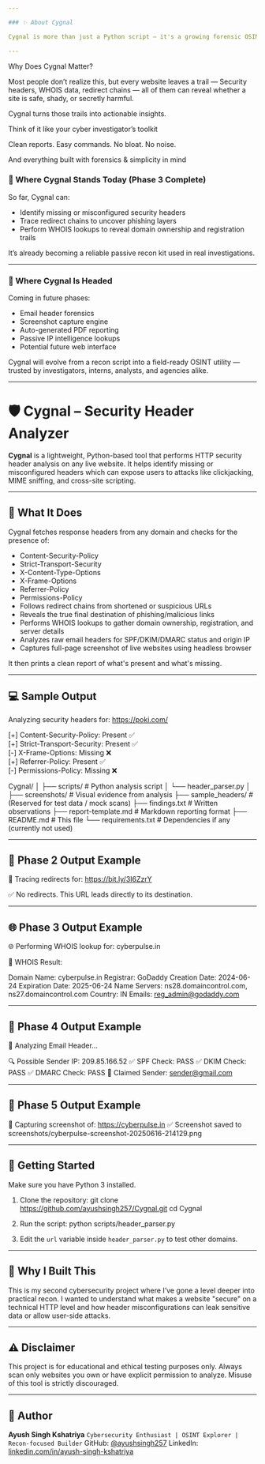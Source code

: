 ```yaml
---

### ✨ About Cygnal

Cygnal is more than just a Python script — it's a growing forensic OSINT toolkit built to mimic how real-world investigators assess digital threats. Whether you're a student, ethical hacker, or analyst, Cygnal helps extract valuable intelligence from public domains — fast, clean, and ethically.

---
```

Why Does Cygnal Matter?

Most people don’t realize this, but every website leaves a trail —
Security headers, WHOIS data, redirect chains — all of them can reveal whether a site is safe, shady, or secretly harmful.

Cygnal turns those trails into actionable insights.

Think of it like your cyber investigator’s toolkit

Clean reports. Easy commands. No bloat. No noise.

And everything built with forensics & simplicity in mind

### 📍 Where Cygnal Stands Today (Phase 3 Complete)

So far, Cygnal can:
- Identify missing or misconfigured security headers
- Trace redirect chains to uncover phishing layers
- Perform WHOIS lookups to reveal domain ownership and registration trails

It’s already becoming a reliable passive recon kit used in real investigations.

---

### 🚀 Where Cygnal Is Headed

Coming in future phases:
- Email header forensics
- Screenshot capture engine
- Auto-generated PDF reporting
- Passive IP intelligence lookups
- Potential future web interface

Cygnal will evolve from a recon script into a field-ready OSINT utility — trusted by investigators, interns, analysts, and agencies alike.

---


# 🛡️ Cygnal – Security Header Analyzer

**Cygnal** is a lightweight, Python-based tool that performs HTTP security header analysis on any live website. It helps identify missing or misconfigured headers which can expose users to attacks like clickjacking, MIME sniffing, and cross-site scripting.

---

## 🔧 What It Does

Cygnal fetches response headers from any domain and checks for the presence of:

- Content-Security-Policy
- Strict-Transport-Security
- X-Content-Type-Options
- X-Frame-Options
- Referrer-Policy
- Permissions-Policy
- Follows redirect chains from shortened or suspicious URLs
- Reveals the true final destination of phishing/malicious links
- Performs WHOIS lookups to gather domain ownership, registration, and server details
- Analyzes raw email headers for SPF/DKIM/DMARC status and origin IP
- Captures full-page screenshot of live websites using headless browser





It then prints a clean report of what's present and what's missing.

---

## 💻 Sample Output

Analyzing security headers for: https://poki.com/

[+] Content-Security-Policy: Present ✅  
[+] Strict-Transport-Security: Present ✅  
[-] X-Frame-Options: Missing ❌  
[+] Referrer-Policy: Present ✅  
[-] Permissions-Policy: Missing ❌

Cygnal/
│
├── scripts/               # Python analysis script
│   └── header_parser.py
│
├── screenshots/           # Visual evidence from analysis
├── sample_headers/        # (Reserved for test data / mock scans)
├── findings.txt           # Written observations
├── report-template.md     # Markdown reporting format
├── README.md              # This file
└── requirements.txt       # Dependencies if any (currently not used)


---

## 🔗 Phase 2 Output Example

🔗 Tracing redirects for: https://bit.ly/3I6ZzrY

✅ No redirects. This URL leads directly to its destination.

---

## 🌐 Phase 3 Output Example

🌐 Performing WHOIS lookup for: cyberpulse.in

📄 WHOIS Result:

Domain Name: cyberpulse.in
Registrar: GoDaddy
Creation Date: 2024-06-24
Expiration Date: 2025-06-24
Name Servers: ns28.domaincontrol.com, ns27.domaincontrol.com
Country: IN
Emails: reg_admin@godaddy.com

---

## 📨 Phase 4 Output Example
📨 Analyzing Email Header...

🔍 Possible Sender IP: 209.85.166.52
✅ SPF Check: PASS
✅ DKIM Check: PASS
✅ DMARC Check: PASS
📩 Claimed Sender: sender@gmail.com

---

## 📸 Phase 5 Output Example

📸 Capturing screenshot of: https://cyberpulse.in
✅ Screenshot saved to screenshots/cyberpulse-screenshot-20250616-214129.png

---

## 🚀 Getting Started

Make sure you have Python 3 installed.

1. Clone the repository:
git clone https://github.com/ayushsingh257/Cygnal.git
cd Cygnal

2. Run the script:
python scripts/header_parser.py

3. Edit the `url` variable inside `header_parser.py` to test other domains.

---

## 🧠 Why I Built This

This is my second cybersecurity project where I’ve gone a level deeper into practical recon. I wanted to understand what makes a website "secure" on a technical HTTP level and how header misconfigurations can leak sensitive data or allow user-side attacks.

---

## ⚠️ Disclaimer

This project is for educational and ethical testing purposes only. Always scan only websites you own or have explicit permission to analyze. Misuse of this tool is strictly discouraged.

---

## 👤 Author

**Ayush Singh Kshatriya**
`Cybersecurity Enthusiast | OSINT Explorer | Recon-focused Builder`
GitHub: [@ayushsingh257](https://github.com/ayushsingh257)
LinkedIn: [linkedin.com/in/ayush-singh-kshatriya](https://linkedin.com/in/ayush-singh-kshatriya)

